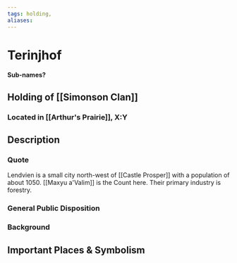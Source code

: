 ```yaml
---
tags: holding,
aliases:
---
```

# Terinjhof
#### Sub-names?
## Holding of [[Simonson Clan]]
### Located in [[Arthur's Prairie]], X:Y
## Description
### Quote
Lendvien is a small city north-west of [[Castle Prosper]] with a population of about 1050. [[Maxyu a'Valim]] is the Count here. Their primary industry is forestry.

### General Public Disposition

### Background
## Important Places & Symbolism


